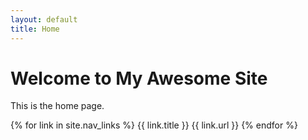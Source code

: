```yaml
---
layout: default
title: Home
---
```


# Welcome to My Awesome Site

This is the home page.


{% for link in site.nav_links %}
{{ link.title }} {{ link.url }}
{% endfor %}
